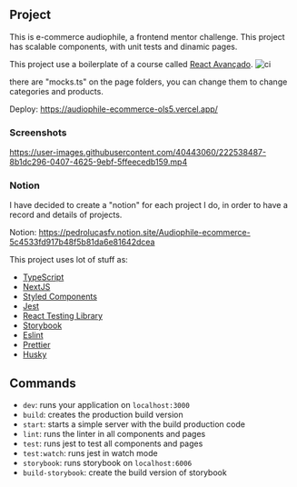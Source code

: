 ## Project
This is e-commerce audiophile, a frontend mentor challenge. This project has scalable components, with unit tests and dinamic pages. 

This project use a boilerplate of a course called [React Avançado](https://reactavancado.com.br/).
![ci](https://github.com/React-Avancado/boilerplate/workflows/ci/badge.svg)

there are "mocks.ts" on the page folders, you can change them to change categories and products. 

Deploy: https://audiophile-ecommerce-ols5.vercel.app/

### Screenshots

https://user-images.githubusercontent.com/40443060/222538487-8b1dc296-0407-4625-9ebf-5ffeecedb159.mp4

### Notion
I have decided to create a "notion" for each project I do, in order to have a record and details of projects.

Notion: https://pedrolucasfv.notion.site/Audiophile-ecommerce-5c4533fd917b48f5b81da6e81642dcea

This project uses lot of stuff as:

- [TypeScript](https://www.typescriptlang.org/)
- [NextJS](https://nextjs.org/)
- [Styled Components](https://styled-components.com/)
- [Jest](https://jestjs.io/)
- [React Testing Library](https://testing-library.com/docs/react-testing-library/intro)
- [Storybook](https://storybook.js.org/)
- [Eslint](https://eslint.org/)
- [Prettier](https://prettier.io/)
- [Husky](https://github.com/typicode/husky)


## Commands

- `dev`: runs your application on `localhost:3000`
- `build`: creates the production build version
- `start`: starts a simple server with the build production code
- `lint`: runs the linter in all components and pages
- `test`: runs jest to test all components and pages
- `test:watch`: runs jest in watch mode
- `storybook`: runs storybook on `localhost:6006`
- `build-storybook`: create the build version of storybook
